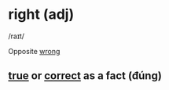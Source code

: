 # right (adj)

/raɪt/

Opposite [wrong](wrong-adj.md#not-right-or-correct-sai)

## [true](true-adj.md#connected-with-facts-rather-than-things-that-have-been-invented-or-guessed-đúng-sự-thật) or [correct](correct-adj.md#accurate-or-true-without-any-mistakes-đúng-chính-xác) as a fact (đúng)